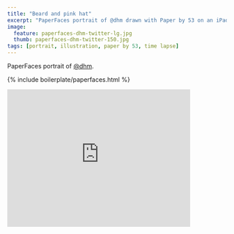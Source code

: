 ```yaml
---
title: "Beard and pink hat"
excerpt: "PaperFaces portrait of @dhm drawn with Paper by 53 on an iPad."
image: 
  feature: paperfaces-dhm-twitter-lg.jpg
  thumb: paperfaces-dhm-twitter-150.jpg
tags: [portrait, illustration, paper by 53, time lapse]
---
```


PaperFaces portrait of [@dhm](http://twitter.com/dhm).

{% include boilerplate/paperfaces.html %}

<iframe width="420" height="315" src="http://www.youtube.com/embed/8znOwv0XxcI" frameborder="0"> </iframe>

